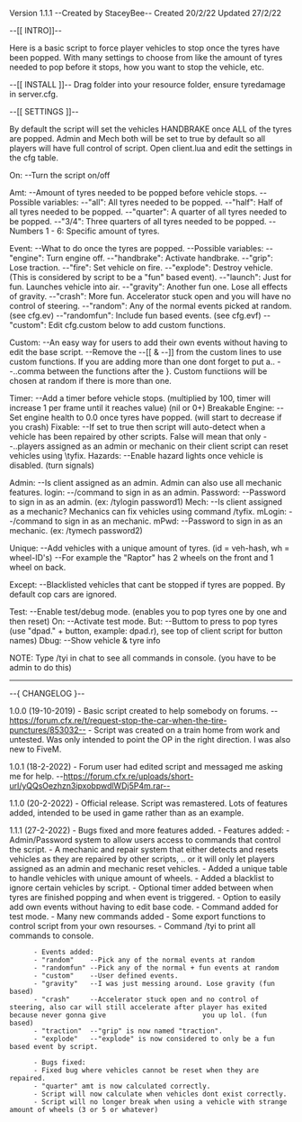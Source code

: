 Version 1.1.1		--Created by StaceyBee--
Created 20/2/22
Updated 27/2/22


--[[ INTRO]]--

Here is a basic script to force player vehicles to stop once the tyres have been popped.
With many settings to choose from like the amount of tyres needed to pop before it stops, how you want to stop the vehicle, etc.

--[[ INSTALL ]]--
Drag folder into your resource folder, ensure tyredamage in server.cfg.

--[[ SETTINGS ]]--

By default the script will set the vehicles HANDBRAKE once ALL of the tyres are popped.
Admin and Mech both will be set to true by default so all players will have full control of script.
Open client.lua and edit the settings in the cfg table.

On:							--Turn the script on/off

Amt:						--Amount of tyres needed to be popped before vehicle stops.
	--Possible variables:
	--"all":				All tyres needed to be popped.
	--"half":				Half of all tyres needed to be popped.
	--"quarter":				A quarter of all tyres needed to be popped.
	--"3/4":				Three quarters of all tyres needed to be popped.
	--Numbers 1 - 6:			Specific amount of tyres.

Event:						--What to do once the tyres are popped.
	--Possible variables:
	--"engine":				Turn engine off.
	--"handbrake":				Activate handbrake.
	--"grip":				Lose traction.
	--"fire":				Set vehicle on fire.
	--"explode":				Destroy vehicle. (This is considered by script to be a "fun" based event).
	--"launch":				Just for fun. Launches vehicle into air.
	--"gravity":				Another fun one. Lose all effects of gravity.
	--"crash":				More fun. Accelerator stuck open and you will have no control of steering.
	--"random":				Any of the normal events picked at random. (see cfg.ev)
	--"randomfun":				Include fun based events. (see cfg.evf)
	--"custom":				Edit cfg.custom below to add custom functions.
	
Custom:						--An easy way for users to add their own events without having to edit the base script.
						--Remove the --[[ & --]] from the custom lines to use custom functions. If you are adding more than one dont forget to put a..							--..comma between the functions after the }. Custom functiions will be chosen at random if there is more than one.

Timer:						--Add a timer before vehicle stops. (multiplied by 100, timer will increase 1 per frame until it reaches value) (nil or 0+)	
Breakable Engine:				--Set engine health to 0.0 once tyres have popped. (will start to decrease if you crash) 
Fixable:					--If set to true then script will auto-detect when a vehicle has been repaired by other scripts. False will mean that only 
						--..players assigned as an admin or mechanic on their client script can reset vehicles using \tyfix.
Hazards:					--Enable hazard lights once vehicle is disabled. (turn signals)
						
						
Admin: 						--Is client assigned as an admin. Admin can also use all mechanic features.
login:						--/command to sign in as an admin.
Password:					--Password to sign in as an admin. (ex: /tylogin password1)
Mech:						--Is client assigned as a mechanic? Mechanics can fix vehicles using command /tyfix.
mLogin:						--/command to sign in as an mechanic.
mPwd:						--Password to sign in as an mechanic. (ex: /tymech password2)

Unique:						--Add vehicles with a unique amount of tyres. (id = veh-hash, wh = wheel-ID's)
						--For example the "Raptor" has 2 wheels on the front and 1 wheel on back.
					
Except:						--Blacklisted vehicles that cant be stopped if tyres are popped. By default cop cars are ignored.

Test:						--Enable test/debug mode. (enables you to pop tyres one by one and then reset)
On:						--Activate test mode.
But:						--Buttom to press to pop tyres (use "dpad." + button, example: dpad.r), see top of client script for button names)
Dbug:						--Show vehicle & tyre info

NOTE: Type /tyi in chat to see all commands in console. (you have to be admin to do this)

---------------------------------------------------------------------
--{	CHANGELOG	}--

1.0.0 (19-10-2019) - Basic script created to help somebody on forums. --https://forum.cfx.re/t/request-stop-the-car-when-the-tire-punctures/853032--
	   	    - Script was created on a train home from work and untested. Was only intended to point the OP in the right direction. I was also new to FiveM.
	   
1.0.1 (18-2-2022) - Forum user had edited script and messaged me asking me for help. --https://forum.cfx.re/uploads/short-url/yQQsOezhzn3ipxobpwdlWDj5P4m.rar--

1.1.0 (20-2-2022) - Official release. Script was remastered. Lots of features added, intended to be used in game rather than as an example.

1.1.1 (27-2-2022) - Bugs fixed and more features added.
		  - Features added:
		  -	Admin/Password system to allow users access to commands that control the script.
		  - 	A mechanic and repair system that either detects and resets vehicles as they are repaired by other scripts, .. 
		  		or it will only let players assigned as an admin and mechanic reset vehicles.
		  -	Added a unique table to handle vehicles with unique amount of wheels.
		  -	Added a blacklist to ignore certain vehicles by script.
		  -	Optional timer added between when tyres are finished popping and when event is triggered.
		  -	Option to easily add own events without having to edit base code.
		  -	Command added for test mode.
		  -	Many new commands added
		  -	Some export functions to control script from your own resourses.
		  -	Command /tyi to print all commands to console.
		  
		  - Events added:
		  -	"random"	--Pick any of the normal events at random
		  -	"randomfun"	--Pick any of the normal + fun events at random
		  -	"custom"	--User defined events.
		  -	"gravity"	--I was just messing around. Lose gravity (fun based)
		  -	"crash"		--Accelerator stuck open and no control of steering, also car will still accelerate after player has exited because never gonna give 			  		  	you up lol. (fun based)
		  -	"traction"	--"grip" is now named "traction".
		  -	"explode"	--"explode" is now considered to only be a fun based event by script.
		  
		  - Bugs fixed:
		  -	Fixed bug where vehicles cannot be reset when they are repaired.
		  -	"quarter" amt is now calculated correctly.
		  -	Script will now calculate when vehicles dont exist correctly.
		  -	Script will no longer break when using a vehicle with strange amount of wheels (3 or 5 or whatever)



	   



